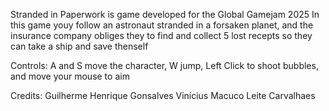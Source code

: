 Stranded in Paperwork is game developed for the Global Gamejam 2025
In this game youy follow an astronaut stranded in a forsaken planet, and the insurance company obliges they to find and collect 5 lost recepts so they can take a ship and save thenself

Controls: A and S move the character, W jump, Left Click to shoot bubbles, and move your mouse to aim

Credits:
Guilherme Henrique Gonsalves
Vinícius Macuco Leite Carvalhaes
